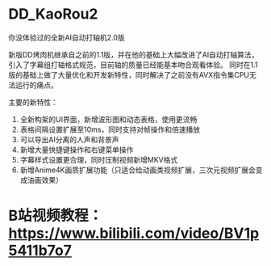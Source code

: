 # DD_KaoRou2
你没体验过的全新AI自动打轴机2.0版

新版DD烤肉机继承自之前的1.1版，并在他的基础上大幅改进了AI自动打轴算法，引入了字幕组打轴格式规范，目前轴的质量已经能基本吻合观看体验。
同时在1.1版的基础上做了大量优化和开发新特性，同时解决了之前没有AVX指令集CPU无法运行的痛点。

主要的新特性：
1. 全新构架的UI界面，新增波形图和动态表格，使用更流畅
2. 表格间隔设置扩展至10ms，同时支持对帧操作和倍速播放
3. 可以导出AI分离的人声和背景声
4. 新增大量快捷键操作和右键菜单操作
5. 字幕样式设置更合理，同时压制视频新增MKV格式
6. 新增Anime4K画质扩展功能（只适合给动画类视频扩展，三次元视频扩展会变成油画效果）

# B站视频教程：https://www.bilibili.com/video/BV1p5411b7o7
